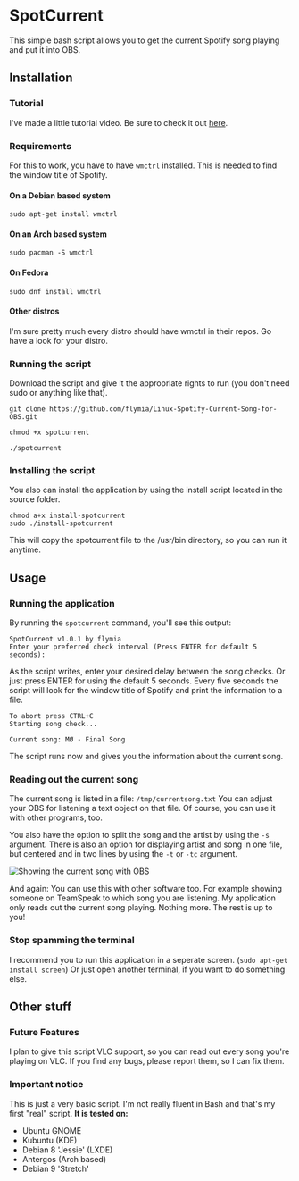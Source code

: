 # SpotCurrent
This simple bash script allows you to get the current Spotify song playing and put it into OBS.

## Installation
### Tutorial
I've made a little tutorial video. Be sure to check it out [here](https://www.youtube.com/watch?v=QND0d5Enzo4).
### Requirements
For this to work, you have to have ```wmctrl``` installed. This is needed to find the window title of Spotify. 

#### On a Debian based system
```sudo apt-get install wmctrl```

#### On an Arch based system
```sudo pacman -S wmctrl```

#### On Fedora
```sudo dnf install wmctrl```

#### Other distros
I'm sure pretty much every distro should have wmctrl in their repos. Go have a look for your distro.

### Running the script
Download the script and give it the appropriate rights to run (you don't need sudo or anything like that).

```
git clone https://github.com/flymia/Linux-Spotify-Current-Song-for-OBS.git

chmod +x spotcurrent

./spotcurrent
```

### Installing the script
You also can install the application by using the install script located in the source folder.
```
chmod a+x install-spotcurrent
sudo ./install-spotcurrent
```
This will copy the spotcurrent file to the /usr/bin directory, so you can run it anytime.

## Usage
### Running the application
By running the ```spotcurrent``` command, you'll see this output:
```
SpotCurrent v1.0.1 by flymia
Enter your preferred check interval (Press ENTER for default 5 seconds): 
```
As the script writes, enter your desired delay between the song checks. Or just press ENTER for using the default 5 seconds. Every five seconds the script will look for the window title of Spotify and print the information to a file.
```
To abort press CTRL+C
Starting song check...

Current song: MØ - Final Song
```
The script runs now and gives you the information about the current song.

### Reading out the current song
The current song is listed in a file: ```/tmp/currentsong.txt```
You can adjust your OBS for listening a text object on that file. Of course, you can use it with other programs, too.

You also have the option to split the song and the artist by using the ```-s``` argument. There is also an option for displaying artist and song in one file, but centered and in two lines by using the ```-t``` or ```-tc``` argument.

![Showing the current song with OBS](https://puu.sh/um3fw/5c7ca3cecf.png)

And again: You can use this with other software too. For example showing someone on TeamSpeak to which song you are listening. My application only reads out the current song playing. Nothing more. The rest is up to you!

### Stop spamming the terminal
I recommend you to run this application in a seperate screen. (```sudo apt-get install screen```) Or just open another terminal, if you want to do something else.

## Other stuff
### Future Features
I plan to give this script VLC support, so you can read out every song you're playing on VLC. If you find any bugs, please report them, so I can fix them.

### Important notice
This is just a very basic script. I'm not really fluent in Bash and that's my first "real" script. **It is tested on:**

* Ubuntu GNOME
* Kubuntu (KDE)
* Debian 8 'Jessie' (LXDE)
* Antergos (Arch based)
* Debian 9 'Stretch'
